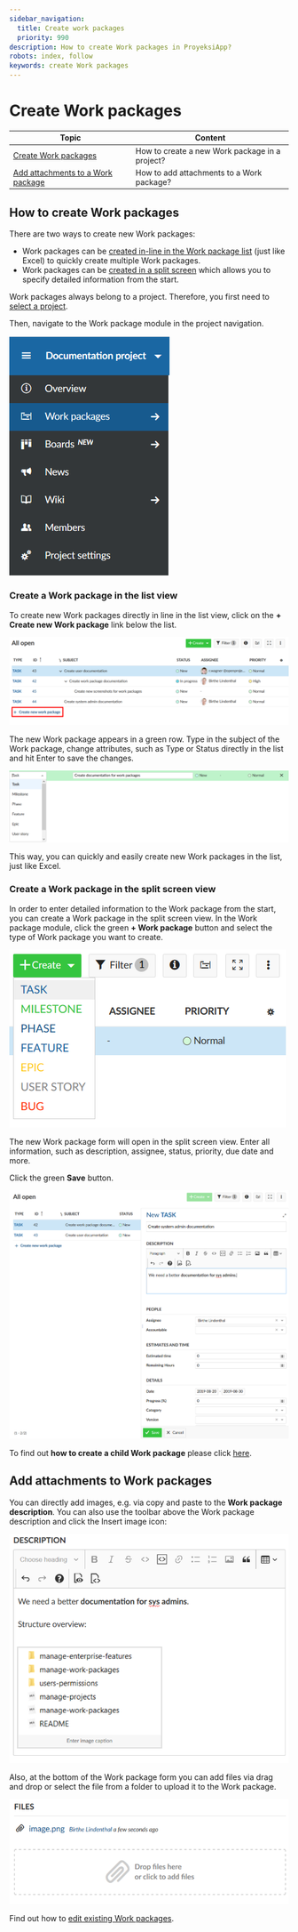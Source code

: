 ```yaml
---
sidebar_navigation:
  title: Create work packages
  priority: 990
description: How to create Work packages in ProyeksiApp?
robots: index, follow
keywords: create Work packages
---
```


# Create Work packages

| Topic                                                        | Content                                        |
| ------------------------------------------------------------ | ---------------------------------------------- |
| [Create Work packages](#how-to-create-work-packages)         | How to create a new Work package in a project? |
| [Add attachments to a Work package](#add-attachments-to-work-packages) | How to add attachments to a Work package?      |

## How to create Work packages

There are two ways to create new Work packages:

- Work packages can be [created in-line in the Work package list](#create-a-work-package-in-the-list-view) (just like Excel) to quickly create multiple Work packages.
- Work packages can be [created in a split screen](#create-a-work-package-in-the-split-screen-view) which allows you to specify detailed information from the start.

Work packages always belong to a project. Therefore, you first need to [select a project](../../../getting-started/projects/#open-an-existing-project).

Then, navigate to the Work package module in the project navigation.

![work-packages-module](1566302949658.png)



### Create a Work package in the list view

To create new Work packages directly in line in the list view, click on the **+ Create new Work package** link below the list.

![create-split-screen](create-split-screen.png)

The new Work package appears in a green row. Type in the subject of the Work package, change attributes, such as Type or Status directly in the list and hit Enter to save the changes.

![create-work-package-list](1566303144875.png)

This way, you can quickly and easily create new Work packages in the list, just like Excel.

### Create a Work package in the split screen view

In order to enter detailed information to the Work package from the start, you can create a Work package in the split screen view. In the Work package module, click the green **+ Work package** button and select the type of Work package you want to create.

![select-work-package-type](1566303633018.png)

The new Work package form will open in the split screen view. Enter all information, such as description, assignee, status, priority, due date and more.

Click the green **Save** button.

![](1566303947314.png)



To find out **how to create a child Work package** please click [here](../work-package-relations-hierarchies/#adding-a-child-work-package).



## Add attachments to Work packages

You can directly add images, e.g. via copy and paste to the **Work package description**. You can also use the toolbar above the Work package description and click the Insert image icon:

![insert-image](1566304978459.png)

Also, at the bottom of the Work package form you can add files via drag and drop or select the file from a folder to upload it to the Work package.

![add-file](1566305040178.png)

Find out how to [edit existing Work packages](../edit-work-package).

